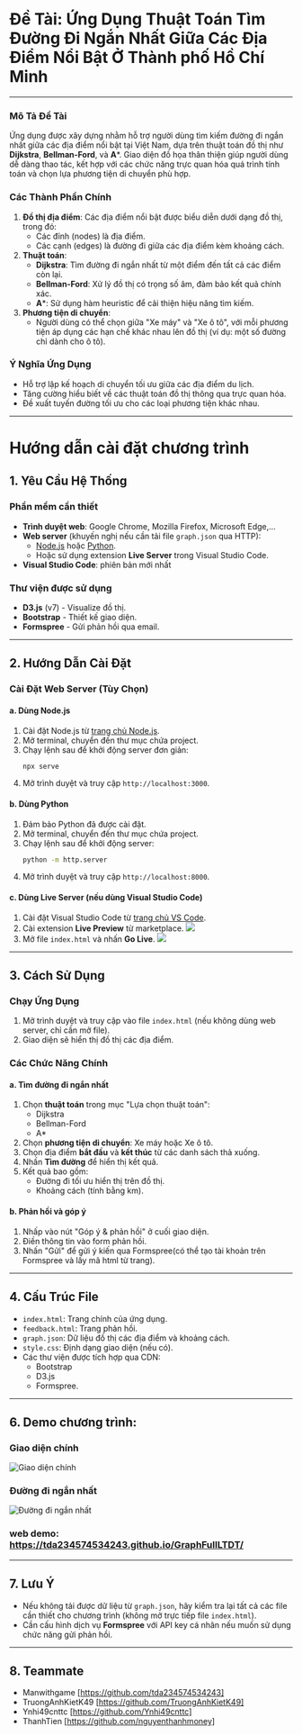 ﻿# Đề Tài: Ứng Dụng Thuật Toán Tìm Đường Đi Ngắn Nhất Giữa Các Địa Điểm Nổi Bật Ở Thành phố Hồ Chí Minh
---

### Mô Tả Đề Tài
Ứng dụng được xây dựng nhằm hỗ trợ người dùng tìm kiếm đường đi ngắn nhất giữa các địa điểm nổi bật tại Việt Nam, dựa trên thuật toán đồ thị như **Dijkstra**, **Bellman-Ford**, và **A***. Giao diện đồ họa thân thiện giúp người dùng dễ dàng thao tác, kết hợp với các chức năng trực quan hóa quá trình tính toán và chọn lựa phương tiện di chuyển phù hợp.

### Các Thành Phần Chính
1. **Đồ thị địa điểm**: Các địa điểm nổi bật được biểu diễn dưới dạng đồ thị, trong đó:
   - Các đỉnh (nodes) là địa điểm.
   - Các cạnh (edges) là đường đi giữa các địa điểm kèm khoảng cách.
2. **Thuật toán**:
   - **Dijkstra**: Tìm đường đi ngắn nhất từ một điểm đến tất cả các điểm còn lại.
   - **Bellman-Ford**: Xử lý đồ thị có trọng số âm, đảm bảo kết quả chính xác.
   - **A***: Sử dụng hàm heuristic để cải thiện hiệu năng tìm kiếm.
3. **Phương tiện di chuyển**:
   - Người dùng có thể chọn giữa "Xe máy" và "Xe ô tô", với mỗi phương tiện áp dụng các hạn chế khác nhau lên đồ thị (ví dụ: một số đường chỉ dành cho ô tô).

### Ý Nghĩa Ứng Dụng
- Hỗ trợ lập kế hoạch di chuyển tối ưu giữa các địa điểm du lịch.
- Tăng cường hiểu biết về các thuật toán đồ thị thông qua trực quan hóa.
- Đề xuất tuyến đường tối ưu cho các loại phương tiện khác nhau.

---
# Hướng dẫn cài đặt chương trình
## 1. Yêu Cầu Hệ Thống

### Phần mềm cần thiết
- **Trình duyệt web**: Google Chrome, Mozilla Firefox, Microsoft Edge,...
- **Web server** (khuyến nghị nếu cần tải file `graph.json` qua HTTP):
  - [Node.js](https://nodejs.org/) hoặc [Python](https://www.python.org/).
  - Hoặc sử dụng extension **Live Server** trong Visual Studio Code.
- **Visual Studio Code**: phiên bản mới nhất

### Thư viện được sử dụng
- **D3.js** (v7) - Visualize đồ thị.
- **Bootstrap** - Thiết kế giao diện.
- **Formspree** - Gửi phản hồi qua email.

---

## 2. Hướng Dẫn Cài Đặt

### Cài Đặt Web Server (Tùy Chọn)

#### a. **Dùng Node.js**
1. Cài đặt Node.js từ [trang chủ Node.js](https://nodejs.org/).
2. Mở terminal, chuyển đến thư mục chứa project.
3. Chạy lệnh sau để khởi động server đơn giản:
   ```bash
   npx serve
   ```
4. Mở trình duyệt và truy cập `http://localhost:3000`.

#### b. **Dùng Python**
1. Đảm bảo Python đã được cài đặt.
2. Mở terminal, chuyển đến thư mục chứa project.
3. Chạy lệnh sau để khởi động server:
   ```bash
   python -m http.server
   ```
4. Mở trình duyệt và truy cập `http://localhost:8000`.

#### c. **Dùng Live Server** (nếu dùng Visual Studio Code)
1. Cài đặt Visual Studio Code từ [trang chủ VS Code](https://code.visualstudio.com/).
2. Cài extension **Live Preview** từ marketplace.
   ![](./images/livepreview.JPG)
3. Mở file `index.html` và nhấn **Go Live**.
   ![](./images/livepreview1.JPG)

---

## 3. Cách Sử Dụng

### Chạy Ứng Dụng
1. Mở trình duyệt và truy cập vào file `index.html` (nếu không dùng web server, chỉ cần mở file).
2. Giao diện sẽ hiển thị đồ thị các địa điểm.

### Các Chức Năng Chính
#### a. **Tìm đường đi ngắn nhất**
1. Chọn **thuật toán** trong mục "Lựa chọn thuật toán":
   - Dijkstra
   - Bellman-Ford
   - A*
2. Chọn **phương tiện di chuyển**: Xe máy hoặc Xe ô tô.
3. Chọn địa điểm **bắt đầu** và **kết thúc** từ các danh sách thả xuống.
4. Nhấn **Tìm đường** để hiển thị kết quả.
5. Kết quả bao gồm:
   - Đường đi tối ưu hiển thị trên đồ thị.
   - Khoảng cách (tính bằng km).

#### b. **Phản hồi và góp ý**
1. Nhấp vào nút "Góp ý & phản hồi" ở cuối giao diện.
2. Điền thông tin vào form phản hồi.
3. Nhấn "Gửi" để gửi ý kiến qua Formspree(có thể tạo tài khoản trên Formspree và lấy mã html từ trang).

---

## 4. Cấu Trúc File
- `index.html`: Trang chính của ứng dụng.
- `feedback.html`: Trang phản hồi.
- `graph.json`: Dữ liệu đồ thị các địa điểm và khoảng cách.
- `style.css`: Định dạng giao diện (nếu có).
- Các thư viện được tích hợp qua CDN:
  - Bootstrap
  - D3.js
  - Formspree.

---

## 6. Demo chương trình:
### Giao diện chính
![Giao diện chính](./images/Mainmenu.JPG)
### Đường đi ngắn nhất 
![Đường đi ngắn nhất](./images/demo2.JPG)
### web demo: https://tda234574534243.github.io/GraphFullLTDT/

---

## 7. Lưu Ý
- Nếu không tải được dữ liệu từ `graph.json`, hãy kiểm tra lại tất cả các file cần thiết cho chương trình (không mở trực tiếp file `index.html`).
- Cần cấu hình dịch vụ **Formspree** với API key cá nhân nếu muốn sử dụng chức năng gửi phản hồi.

---

## 8. Teammate
- Manwithgame [https://github.com/tda234574534243]
- TruongAnhKietK49 [https://github.com/TruongAnhKietK49]
- Ynhi49cnttc [https://github.com/Ynhi49cnttc]
- ThanhTien [https://github.com/nguyenthanhmoney]

